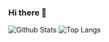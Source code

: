 ### Hi there 👋

![Github Stats](https://github-readme-stats.vercel.app/api?username=theafolayan&count_private=true&show_icons=true&theme=synthwave)
![Top Langs](https://github-readme-stats.vercel.app/api/top-langs/?username=theafolayan&hide=TeX&layout=compact&theme=synthwave)
<!--
**theafolayan/theafolayan** is a ✨ _special_ ✨ repository because its `README.md` (this file) appears on your GitHub profile.

Here are some ideas to get you started:

- 🔭 I’m currently working on ...
- 🌱 I’m currently learning ...
- 👯 I’m looking to collaborate on ...
- 🤔 I’m looking for help with ...
- 💬 Ask me about ...
- 📫 How to reach me: ...
- 😄 Pronouns: ...
- ⚡ Fun fact: ...
-->
